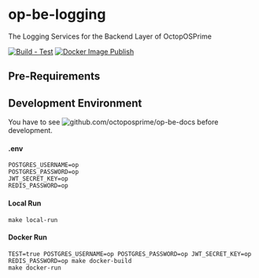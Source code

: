 # op-be-logging
The Logging Services for the Backend Layer of OctopOSPrime

[![Build - Test](https://github.com/octoposprime/op-be-logging/actions/workflows/ci.yml/badge.svg)](https://github.com/octoposprime/op-be-logging/actions/workflows/ci.yml)
[![Docker Image Publish](https://github.com/octoposprime/op-be-logging/actions/workflows/cd.yml/badge.svg)](https://github.com/octoposprime/op-be-logging/actions/workflows/cd.yml)

## Pre-Requirements

## Development Environment
You have to see ![github.com/octoposprime/op-be-docs](https://github.com/octoposprime/op-be-docs) before development.

#### .env
```
POSTGRES_USERNAME=op
POSTGRES_PASSWORD=op
JWT_SECRET_KEY=op
REDIS_PASSWORD=op
```

#### Local Run
```
make local-run
```

#### Docker Run
```
TEST=true POSTGRES_USERNAME=op POSTGRES_PASSWORD=op JWT_SECRET_KEY=op REDIS_PASSWORD=op make docker-build
make docker-run 
```
